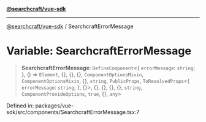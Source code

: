 [**@searchcraft/vue-sdk**](../README.md)

***

[@searchcraft/vue-sdk](../globals.md) / SearchcraftErrorMessage

# Variable: SearchcraftErrorMessage

> **SearchcraftErrorMessage**: `DefineComponent`\<\{ `errorMessage`: `string`; \}, () => `Element`, \{\}, \{\}, \{\}, `ComponentOptionsMixin`, `ComponentOptionsMixin`, \{\}, `string`, `PublicProps`, `ToResolvedProps`\<\{ `errorMessage`: `string`; \}, \{\}\>, \{\}, \{\}, \{\}, \{\}, `string`, `ComponentProvideOptions`, `true`, \{\}, `any`\>

Defined in: packages/vue-sdk/src/components/SearchcraftErrorMessage.tsx:7
